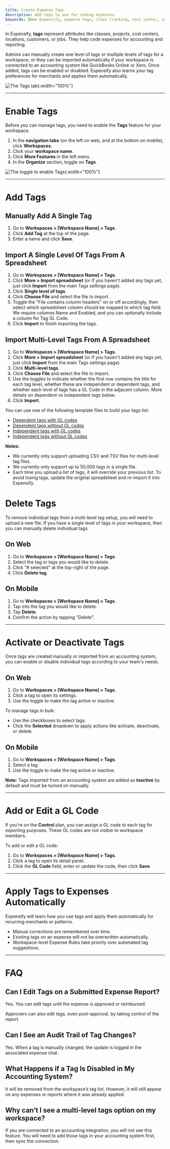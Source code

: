 ```yaml
---
title: Create Expense Tags
description: Add tags to use for coding expenses.
keywords: [New Expensify, expense tags, class tracking, cost center, import tags, coding expenses, tag GL code]
---
```


In Expensify, **tags** represent attributes like classes, projects, cost centers, locations, customers, or jobs. They help code expenses for accounting and reporting.

Admins can manually create one level of tags or multiple levels of tags for a workspace, or they can be imported automatically if your workspace is connected to an accounting system like QuickBooks Online or Xero. Once added, tags can be enabled or disabled. Expensify also learns your tag preferences for merchants and applies them automatically.

![The Tags tab]({{site.url}}/assets/images/ExpensifyHelp_R4_Tags_2.png){:width="100%"}

---

# Enable Tags

Before you can manage tags, you need to enable the **Tags** feature for your workspace.

1. In the **navigation tabs** (on the left on web, and at the bottom on mobile), click **Workspaces**.
2. Click your **workspace name**.
3. Click **More Features** in the left menu.
4. In the **Organize** section, toggle on **Tags**.

![The toggle to enable Tags]({{site.url}}/assets/images/ExpensifyHelp_R4_Tags_1.png){:width="100%"}

---

# Add Tags

## Manually Add A Single Tag

1. Go to **Workspaces > [Workspace Name] > Tags**.
2. Click **Add Tag** at the top of the page.
3. Enter a name and click **Save**.

## Import A Single Level Of Tags From A Spreadsheet

1. Go to **Workspaces > [Workspace Name] > Tags**.
2. Click **More > Import spreadsheet** (or if you haven't added any tags yet, just click **Import** from the main Tags settings page).
3. Click **Single level of tags**.
4. Click **Choose File** and select the file to import.
5. Toggle the "File contains column headers" on or off accordingly, then select which spreadsheet column should be mapped to which tag field. We require columns Name and Enabled, and you can optionally include a column for Tag GL Code.
6. Click **Import** to finish importing the tags.


## Import Multi-Level Tags From A Spreadsheet

1. Go to **Workspaces > [Workspace Name] > Tags**.
2. Click **More > Import spreadsheet** (or if you haven't added any tags yet, just click **Import** from the main Tags settings page).
3. Click **Multi-level tags**.
4. Click **Choose File** and select the file to import.
5. Use the toggles to indicate whether the first row contains the title for each tag level, whether these are independent or dependent tags, and whether each level of tags has a GL Code in the adjacent column. More details on dependent vs independent tags below.
6. Click **Import**.

You can use one of the following template files to build your tags list:

- [Dependent tags with GL codes](https://help.expensify.com/assets/Files/Dependent+with+GL+codes+format.csv)
- [Dependent tags without GL codes](https://help.expensify.com/assets/Files/Dependent+without+GL+codes+format.csv)
- [Independent tags with GL codes](https://help.expensify.com/assets/Files/Independent+with+GL+codes+format.csv)
- [Independent tags without GL codes](https://help.expensify.com/assets/Files/Independent+without+GL+codes+format.csv)

**Notes:**
- We currently only support uploading CSV and TSV files for multi-level tag files.
- We currently only support up to 50,000 tags in a single file.
- Each time you upload a list of tags, it will override your previous list. To avoid losing tags, update the original spreadsheet and re-import it into Expensify.

# Delete Tags

To remove individual tags from a multi-level tag setup, you will need to upload a new file. If you have a single level of tags in your workspace, then you can manually delete individual tags.

## On Web

1. Go to **Workspaces > [Workspace Name] > Tags**.
2. Select the tag or tags you would like to delete.
3. Click "# selected" at the top-right of the page.
4. Click **Delete tag**.

## On Mobile

1. Go to **Workspaces > [Workspace Name] > Tags**.
2. Tap into the tag you would like to delete.
3. Tap **Delete**.
4. Confirm the action by tapping "Delete".

---

# Activate or Deactivate Tags

Once tags are created manually or imported from an accounting system, you can enable or disable individual tags according to your team's needs.

## On Web

1. Go to **Workspaces > [Workspace Name] > Tags**.
2. Click a tag to open its settings.
3. Use the toggle to make the tag active or inactive.

To manage tags in bulk:
- Use the checkboxes to select tags.
- Click the **Selected** dropdown to apply actions like activate, deactivate, or delete.

## On Mobile

1. Go to **Workspaces > [Workspace Name] > Tags**.
2. Select a tag.
3. Use the toggle to make the tag active or inactive.

**Note:** Tags imported from an accounting system are added as **inactive** by default and must be turned on manually.

---

# Add or Edit a GL Code

If you're on the **Control** plan, you can assign a GL code to each tag for exporting purposes. These GL codes are not visible to workspace members.

To add or edit a GL code:

1. Go to **Workspaces > [Workspace Name] > Tags**.
2. Click a tag to open its detail panel.
3. Click the **GL Code** field, enter or update the code, then click **Save**.

---

# Apply Tags to Expenses Automatically

Expensify will learn how you use tags and apply them automatically for recurring merchants or patterns.

- Manual corrections are remembered over time.
- Existing tags on an expense will not be overwritten automatically.
- Workspace-level Expense Rules take priority over automated tag suggestions.

---

# FAQ

## Can I Edit Tags on a Submitted Expense Report?

Yes. You can edit tags until the expense is approved or reimbursed.

Approvers can also edit tags, even post-approval, by taking control of the report.

## Can I See an Audit Trail of Tag Changes?

Yes. When a tag is manually changed, the update is logged in the associated expense chat.

## What Happens if a Tag Is Disabled in My Accounting System?

It will be removed from the workspace’s tag list. However, it will still appear on any expenses or reports where it was already applied.

## Why can’t I see a multi-level tags option on my workspace?

If you are connected to an accounting integration, you will not see this feature. You will need to add those tags in your accounting system first, then sync the connection.

